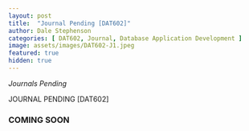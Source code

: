 ```yaml
---
layout: post
title:  "Journal Pending [DAT602]" 
author: Dale Stephenson
categories: [ DAT602, Journal, Database Application Development ]
image: assets/images/DAT602-J1.jpeg
featured: true
hidden: true
---
```

<i>Journals Pending</i>

JOURNAL PENDING [DAT602]

<h3>COMING SOON</h3>
